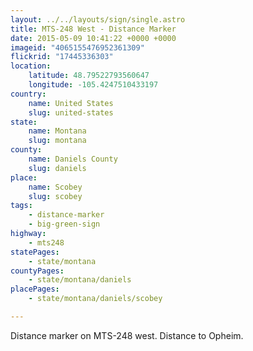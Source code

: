 ```yaml
---
layout: ../../layouts/sign/single.astro
title: MTS-248 West - Distance Marker
date: 2015-05-09 10:41:22 +0000 +0000
imageid: "4065155476952361309"
flickrid: "17445336303"
location:
    latitude: 48.79522793560647
    longitude: -105.4247510433197
country:
    name: United States
    slug: united-states
state:
    name: Montana
    slug: montana
county:
    name: Daniels County
    slug: daniels
place:
    name: Scobey
    slug: scobey
tags:
    - distance-marker
    - big-green-sign
highway:
    - mts248
statePages:
    - state/montana
countyPages:
    - state/montana/daniels
placePages:
    - state/montana/daniels/scobey

---
```

Distance marker on MTS-248 west.  Distance to Opheim.